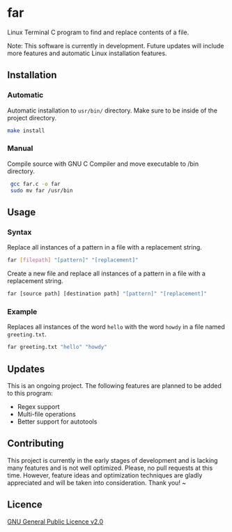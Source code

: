 # far
Linux Terminal C program to find and replace contents of a file.

Note: This software is currently in development.  Future updates will include more features and
automatic Linux installation features.


## Installation
### Automatic 
Automatic installation to `usr/bin/` directory.  Make sure to be inside of the project directory.
```bash
make install
```

### Manual
Compile source with GNU C Compiler and move executable to /bin directory.
```bash
 gcc far.c -o far
 sudo mv far /usr/bin
```

## Usage

### Syntax
Replace all instances of a pattern in a file with a replacement string.
```bash
far [filepath] "[pattern]" "[replacement]"
```

Create a new file and replace all instances of a pattern in a file with a replacement string. 
```bash
far [source path] [destination path] "[pattern]" "[replacement]"
```

### Example
Replaces all instances of the word `hello` with the word `howdy` in a file named `greeting.txt`.
```bash
far greeting.txt "hello" "howdy"
```


## Updates
This is an ongoing project.  The following features are planned to be added to this program:
- Regex support
- Multi-file operations
- Better support for autotools


## Contributing
This project is currently in the early stages of development and is lacking many features and is not well optimized.
Please, no pull requests at this time.  However, feature ideas and optimization techniques are gladly appreciated and will be 
taken into consideration.  Thank you! ~

## Licence

[GNU General Public Licence v2.0](https://www.gnu.org/licenses/old-licenses/gpl-2.0.en.html)
